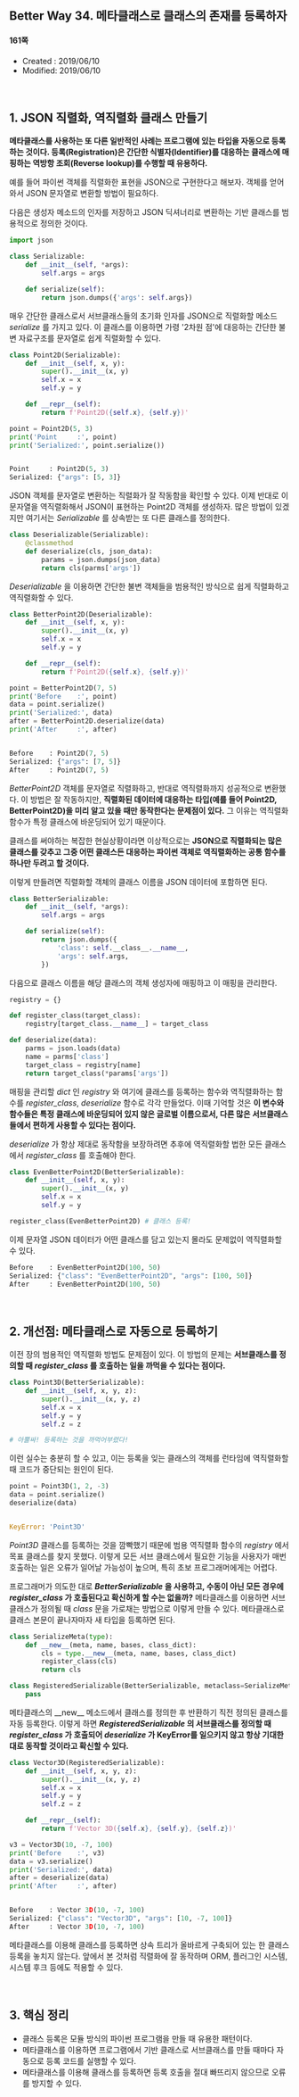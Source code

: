 ## Better Way 34. 메타클래스로 클래스의 존재를 등록하자

#### 161쪽

* Created : 2019/06/10
* Modified: 2019/06/10


<br>

## 1. JSON 직렬화, 역직렬화 클래스 만들기

**메타클래스를 사용하는 또 다른 일반적인 사례는 프로그램에 있는 타입을 자동으로 등록하는 것이다. 등록(Registration)은 간단한 식별자(Identifier)를 대응하는 클래스에 매핑하는 역방항 조회(Reverse lookup)를 수행할 때 유용하다.**

예를 들어 파이썬 객체를 직렬화한 표현을 JSON으로 구현한다고 해보자. 객체를 얻어와서 JSON 문자열로 변환할 방법이 필요하다.

다음은 생성자 메소드의 인자를 저장하고 JSON 딕셔너리로 변환하는 기반 클래스를 범용적으로 정의한 것이다.

```python
import json

class Serializable:
    def __init__(self, *args):
        self.args = args

    def serialize(self):
        return json.dumps({'args': self.args})
```

매우 간단한 클래스로서 서브클래스들의 초기화 인자를 JSON으로 직렬화할 메소드 _serialize_ 를 가지고 있다. 이 클래스를 이용하면 가령 '2차원 점'에 대응하는 간단한 불변 자료구조를 문자열로 쉽게 직렬화할 수 있다.

```python
class Point2D(Serializable):
    def __init__(self, x, y):
        super().__init__(x, y)
        self.x = x
        self.y = y

    def __repr__(self):
        return f'Point2D({self.x}, {self.y})'

point = Point2D(5, 3)
print('Point     :', point)
print('Serialized:', point.serialize())


Point     : Point2D(5, 3)
Serialized: {"args": [5, 3]}
```

JSON 객체를 문자열로 변환하는 직렬화가 잘 작동함을 확인할 수 있다. 이제 반대로 이 문자열을 역직렬화해서 JSON이 표현하는 Point2D 객체를 생성하자. 많은 방법이 있겠지만 여기서는 _Serializable_ 를 상속받는 또 다른 클래스를 정의한다.

```python
class Deserializable(Serializable):
    @classmethod
    def deserialize(cls, json_data):
        params = json.dumps(json_data)
        return cls(parms['args'])
```

_Deserializable_ 을 이용하면 간단한 불변 객체들을 범용적인 방식으로 쉽게 직렬화하고 역직렬화할 수 있다.

```python
class BetterPoint2D(Deserializable):
    def __init__(self, x, y):
        super().__init__(x, y)
        self.x = x
        self.y = y

    def __repr__(self):
        return f'Point2D({self.x}, {self.y})'

point = BetterPoint2D(7, 5)
print('Before    :', point)
data = point.serialize()
print('Serialized:', data)
after = BetterPoint2D.deserialize(data)
print('After     :', after)


Before    : Point2D(7, 5)
Serialized: {"args": [7, 5]}
After     : Point2D(7, 5)
```

_BetterPoint2D_ 객체를 문자열로 직렬화하고, 반대로 역직렬화까지 성공적으로 변환했다. 이 방법은 잘 작동하지만, **직렬화된 데이터에 대응하는 타입(예를 들어 Point2D, BetterPoint2D)을 미리 알고 있을 때만 동작한다는 문제점이 있다.** 그 이유는 역직렬화 함수가 특정 클래스에 바운딩되어 있기 때문이다.

클래스를 써야하는 복잡한 현실상황이라면 이상적으로는 **JSON으로 직렬화되는 많은 클래스를 갖추고 그중 어떤 클래스든 대응하는 파이썬 객체로 역직렬화하는 공통 함수를 하나만 두려고 할 것이다.**

이렇게 만들려면 직렬화할 객체의 클래스 이름을 JSON 데이터에 포함하면 된다.

```python
class BetterSerializable:
    def __init__(self, *args):
        self.args = args

    def serialize(self):
        return json.dumps({
            'class': self.__class__.__name__,
            'args': self.args,
        })
```

다음으로 클래스 이름을 해당 클래스의 객체 생성자에 매핑하고 이 매핑을 관리한다.

```python
registry = {}

def register_class(target_class):
    registry[target_class.__name__] = target_class

def deserialize(data):
    parms = json.loads(data)
    name = parms['class']
    target_class = registry[name]
    return target_class(*params['args'])
```

매핑을 관리할 _dict_ 인 _registry_ 와 여기에 클래스를 등록하는 함수와 역직렬화하는 함수를 *register\_class*, _deserialize_ 함수로 각각 만들었다. 이때 기억할 것은 **이 변수와 함수들은 특정 클래스에 바운딩되어 있지 않은 글로벌 이름으로서, 다른 많은 서브클래스들에서 편하게 사용할 수 있다는 점이다.**

_deserialize_ 가 항상 제대로 동작함을 보장하려면 추후에 역직렬화할 법한 모든 클래스에서 *register\_class* 를 호출해야 한다.

```python
class EvenBetterPoint2D(BetterSerializable):
    def __init__(self, x, y):
        super().__init__(x, y)
        self.x = x
        self.y = y

register_class(EvenBetterPoint2D) # 클래스 등록!
```

이제 문자열 JSON 데이터가 어떤 클래스를 담고 있는지 몰라도 문제없이 역직렬화할 수 있다.

```python
Before    : EvenBetterPoint2D(100, 50)
Serialized: {"class": "EvenBetterPoint2D", "args": [100, 50]}
After     : EvenBetterPoint2D(100, 50)
```

<br>

## 2. 개선점: 메타클래스로 자동으로 등록하기

이전 장의 범용적인 역직렬화 방법도 문제점이 있다. 이 방법의 문제는 **서브클래스를 정의할 때 _register\_class_ 를 호출하는 일을 까먹을 수 있다는 점이다.**

```python
class Point3D(BetterSerializable):
    def __init__(self, x, y, z):
        super().__init__(x, y, z)
        self.x = x
        self.y = y
        self.z = z

# 아뿔싸! 등록하는 것을 까먹어부렸다!
```

이런 실수는 충분히 할 수 있고, 이는 등록을 잊는 클래스의 객체를 런타임에 역직렬화할 때 코드가 중단되는 원인이 된다.

```python
point = Point3D(1, 2, -3)
data = point.serialize()
deserialize(data)


KeyError: 'Point3D'
```

_Point3D_ 클래스를 등록하는 것을 깜빡했기 때문에 범용 역직렬화 함수의 _registry_ 에서 목표 클래스를 찾지 못했다. 이렇게 모든 서브 클래스에서 필요한 기능을 사용자가 매번 호출하는 일은 오류가 일어날 가능성이 높으며, 특히 초보 프로그래머에게는 어렵다.  

프로그래머가 의도한 대로 **_BetterSerializable_ 을 사용하고, 수동이 아닌 모든 경우에 *register\_class* 가 호출된다고 확신하게 할 수는 없을까?** 메타클래스를 이용하면 서브클래스가 정의될 때 _class_ 문을 가로채는 방법으로 이렇게 만들 수 있다. 메타클래스로 클래스 본문이 끝나자마자 새 타입을 등록하면 된다.

```python
class SerializeMeta(type):
    def __new__(meta, name, bases, class_dict):
        cls = type.__new__(meta, name, bases, class_dict)
        register_class(cls)
        return cls

class RegisteredSerializable(BetterSerializable, metaclass=SerializeMeta):
    pass
```

메타클래스의 \_\_new\_\_ 메소드에서 클래스를 정의한 후 반환하기 직전 정의된 클래스를 자동 등록한다. 이렇게 하면 **_RegisteredSerializable_ 의 서브클래스를 정의할 때 *register\_class* 가 호출되어 _deserialize_ 가 KeyError를 일으키지 않고 항상 기대한 대로 동작할 것이라고 확신할 수 있다.**


```python
class Vector3D(RegisteredSerializable):
    def __init__(self, x, y, z):
        super().__init__(x, y, z)
        self.x = x
        self.y = y
        self.z = z

    def __repr__(self):
        return f'Vector 3D({self.x}, {self.y}, {self.z})'

v3 = Vector3D(10, -7, 100)
print('Before    :', v3)
data = v3.serialize()
print('Serialized:', data)
after = deserialize(data)
print('After     :', after)


Before    : Vector 3D(10, -7, 100)
Serialized: {"class": "Vector3D", "args": [10, -7, 100]}
After     : Vector 3D(10, -7, 100)
```

메타클래스를 이용해 클래스를 등록하면 상속 트리가 올바르게 구축되어 있는 한 클래스 등록을 놓치지 않는다. 앞에서 본 것처럼 직렬화에 잘 동작하며 ORM, 플러그인 시스템, 시스템 후크 등에도 적용할 수 있다.


<br>

## 3. 핵심 정리

* 클래스 등록은 모듈 방식의 파이썬 프로그램을 만들 때 유용한 패턴이다.
* 메타클래스를 이용하면 프로그램에서 기반 클래스로 서브클래스를 만들 때마다 자동으로 등록 코드를 실행할 수 있다.
* 메타클래스를 이용해 클래스를 등록하면 등록 호출을 절대 빠뜨리지 않으므로 오류를 방지할 수 있다.
